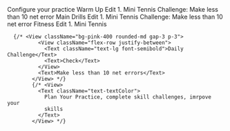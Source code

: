  <View className="Edit_Group">
              <Text className="text-textColor  mb-5">
                Configure your practice
              </Text>
              <View className="practice-box bg-[#1d293b] rounded-lg gap-3 pt-2 ">
                <View className="p-3 header border-b-2 border-cyan-400 flex-row justify-between">
                  <Text className=" text-textColor font-bold ml-2">
                    Warm Up
                  </Text>
                  <Text className="text-textColor mr-3">Edit</Text>
                </View>
                <View className="p-3 flex-row gap-1">
                  <Text className="text-pink-400">1.</Text>
                  <Text className="text-textColor"> Mini Tennis</Text>
                </View>
              </View>
            </View>
            <View className="">
              <Text className="text-textColor">
                Challenge: Make less than 10 net error
              </Text>
            </View>
            <View className="practice-box bg-[#1d293b] rounded-lg gap-3 pt-2 ">
              <View className="p-3 header border-b-2 border-cyan-400 flex-row justify-between">
                <Text className=" text-textColor font-bold ml-2">
                  Main Drills
                </Text>
                <Text className="text-textColor mr-3">Edit</Text>
              </View>
              <View className="p-3 flex-row gap-1">
                <Text className="text-pink-400">1.</Text>
                <Text className="text-textColor"> Mini Tennis</Text>
              </View>
            </View>
            <View className="">
              <Text className="text-textColor">
                Challenge: Make less than 10 net error
              </Text>
            </View>
            <View className="practice-box bg-[#1d293b] rounded-lg gap-3 pt-2 ">
              <View className="p-3 header border-b-2 border-cyan-400 flex-row justify-between">
                <Text className=" text-textColor font-bold ml-2">
                 Fitness
                </Text>
                <Text className="text-textColor mr-3">Edit</Text>
              </View>
              <View className="p-3 flex-row gap-1">
                <Text className="text-pink-400">1.</Text>
                <Text className="text-textColor"> Mini Tennis</Text>
              </View>
            </View>
          </View>



<!-- this is challenge box -->
      {/* <View className="bg-pink-400 rounded-md gap-3 p-3">
              <View className="flex-row justify-between">
                <Text className="text-lg font-semibold">Daily Challenge</Text>
                <Text>Check</Text>
              </View>
              <Text>Make less than 10 net errors</Text>
            </View> */}
            {/* <View>
              <Text className="text-textColor">
                Plan Your Practice, complete skill challenges, imrpove your
                skills
              </Text>
            </View> */}